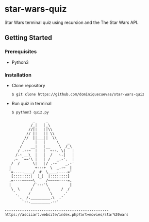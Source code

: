 # star-wars-quiz
Star Wars terminal quiz using recursion and the The Star Wars API. 

## Getting Started
### Prerequisites
* Python3
### Installation
* Clone repository

  `$ git clone https://github.com/dominiquecuevas/star-wars-quiz`
  
* Run quiz in terminal

  `$ python3 quiz.py`
  
  

```
             _     _
            /_|   |_\
           //||   ||\\
          // ||   || \\
         //  ||___||  \\
        /     |   |     \    _
       /    __|   |__    \  /_\
      / .--~  |   |  ~--. \|   |
     /.~ __\  |   |  /   ~.|   |
    .~  `=='\ |   | /   _.-'.  |
   /  /      \|   |/ .-~    _.-'
  |           +---+  \  _.-~  |
  `=----.____/  #  \____.----='
   [::::::::|  (_)  |::::::::]
  .=----~~~~~\     /~~~~~----=.
  |          /`---'\          |
   \  \     /       \     /  /
    `.     /         \     .'
      `.  /._________.\  .'
        `--._________.--'     

------------------------------------------------
https://asciiart.website/index.php?art=movies/star%20wars
```
